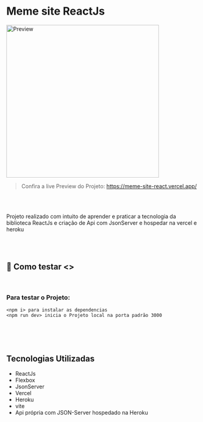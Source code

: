 # Meme site ReactJs

<img src="https://i.imgur.com/zeVESLJ.png" height="400px" alt="Preview">

> Confira a live Preview do Projeto: <a href ="https://meme-site-react.vercel.app/">https://meme-site-react.vercel.app/</a>

<br>
<br>
<p>
  Projeto realizado com intuito de aprender e praticar a tecnologia da biblioteca ReactJs e criação de Api com JsonServer e hospedar na vercel e heroku
</p>
<br>
<br>

## 🧩 Como testar <>

<br>

<h3>Para testar o Projeto:</h3>

```
<npm i> para instalar as dependencias
<npm run dev> inicia o Projeto local na porta padrão 3000
```
<br>

<br>
<br>

## Tecnologias Utilizadas

<ul>
  <li>ReactJs</li>
  <li>Flexbox</li>
  <li>JsonServer</li>
  <li>Vercel</li>
  <li>Heroku</li>
  <li>vite</li>
  <li>Api própria com JSON-Server hospedado na Heroku</li>
</ul>